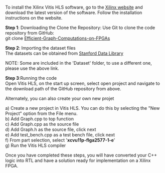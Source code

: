 To install the Xilinx Vitis HLS software, go to the [Xilinx website](https://www.bing.com/ck/a?!&&p=b266d0aa7fdab65fJmltdHM9MTY5MDE1NjgwMCZpZ3VpZD0wMTZhYzM2ZS1lZTg4LTYwZjMtM2E0ZS1kMjc1ZWZlYTYxYTcmaW5zaWQ9NTIwNg&ptn=3&hsh=3&fclid=016ac36e-ee88-60f3-3a4e-d275efea61a7&psq=download+xilinx+vivado+hls&u=a1aHR0cHM6Ly93d3cueGlsaW54LmNvbS9zdXBwb3J0L2Rvd25sb2FkLmh0bWw&ntb=1) and download the latest version of the software. Follow the installation instructions on the website.

**Step 1**: Downloading the Clone the Repository: Use Git to clone the code repository from GitHub:  
git clone [Efficient-Graph-Computations-on-FPGAs](https://github.com/kunjpatel24/Effiecient-Graph-Computations-on-FPGAs/tree/master)  

  
**Step 2**: Importing the dataset files  
The datasets can be obtained from [Stanford Data Library](https://snap.stanford.edu/snap/download.html)  
  
  NOTE: Some are included in the 'Dataset' folder, to use a different one, please use the above link.  
  
  **Step 3**:Running the code  
Open Vitis HLS, on the start up screen, select open project and navigate to the download path of the GitHub repository from above.  

Alternately, you can also create your own new projet

a) Create a new project in Vitis HLS. You can do this by selecting the "New Project" option from the File menu.  
b) Add Graph.cpp to top function  
c) Add Graph.cpp as the source file  
d) Add Graph.h as the source file, click next  
e) Add test_bench.cpp as a test bench file, click next  
f) From part selection, select '**xcvu11p-flga2577-1-e**'  
g) Run the Vitis HLS compiler

Once you have completed these steps, you will have converted your C++ logic into RTL and have a solution ready for implementation on a Xilinx FPGA.
